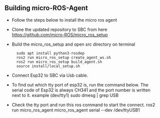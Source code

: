 ## Building micro-ROS-Agent

* Follow the steps below to install the micro ros agent</br>
* Clone the updated repository to SBC from here https://github.com/micro-ROS/micro_ros_setup</br>
* Build the micro_ros_setup and open src directory on terminal</br>

        sudo apt install python3-rosdep
        ros2 run micro_ros_setup create_agent_ws.sh
        ros2 run micro_ros_setup build_agent.sh
        source install/local_setup.sh

* Connect Esp32 to SBC via Usb cable.
* To find out which tty port of esp32 is, run the command below. The serial code of Esp32 is always CH341 and the port number is written next to it. example (dev/tty1)
        sudo dmesg | grep USB
* Check the tty port and run this ros command to start the connect.
        ros2 run micro_ros_agent micro_ros_agent serial --dev /dev/ttyUSB1
